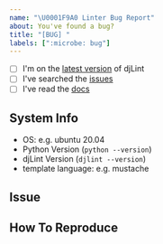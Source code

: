 ```yaml
---
name: "\U0001F9A0 Linter Bug Report"
about: You've found a bug?
title: "[BUG] "
labels: [":microbe: bug"]
---
```


<!--
    Thanks for finding and submitting an issue.

    Have you...
-->

- [ ] I'm on the [latest version](https://pypi.org/project/djlint/) of djLint
- [ ] I've searched the [issues](https://github.com/Riverside-Healthcare/djLint/issues)
- [ ] I've read the [docs](https://djlint.com)

## System Info
 - OS: e.g. ubuntu 20.04
 - Python Version (``python --version``)
 - djLint Version (``djlint --version``)
 - template language: e.g. mustache


## Issue
<!-- A clear and concise description of what the bug is. -->

## How To Reproduce
<!-- Steps to reproduce the behavior -->

<!-- Thanks! 🤠 -->
